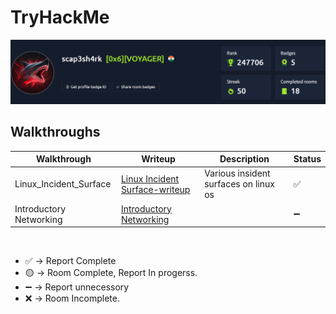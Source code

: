 # TryHackMe
![](/assets/Profile.png)

## Walkthroughs
|         Walkthrough           |                Writeup                                    |            Description              | Status |
|-------------------------------|-----------------------------------------------------------|-------------------------------------|--------|
| Linux_Incident_Surface        | [Linux Incident Surface-writeup](/Linux_Incident_Surface) | Various insident surfaces on linux os |   ✅   |
| Introductory Networking       | [Introductory Networking](/IntroductoryNetworking)        |					    |   ➖   |

<br>

- ✅ -> Report Complete
- 🟡 -> Room Complete, Report In progerss.
- ➖  -> Report unnecessory
- ❌ -> Room Incomplete.

